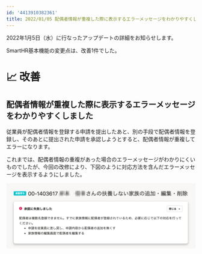 ```yaml
---
id: '4413910382361'
title: 2022/01/05 配偶者情報が重複した際に表示するエラーメッセージをわかりやすくしました
---
```

2022年1月5日（水）に行なったアップデートの詳細をお知らせします。

SmartHR基本機能の変更点は、改善1件でした。

# 📈 改善

## 配偶者情報が重複した際に表示するエラーメッセージをわかりやすくしました

従業員が配偶者情報を登録する申請を提出したあと、別の手段で配偶者情報を登録し、そのあとに提出された申請を承認しようとすると、配偶者情報が重複してエラーになります。

これまでは、配偶者情報の重複があった場合のエラーメッセージがわかりにくいものでしたが、今回の改修により、下図のように対応方法を含んだエラーメッセージを表示するようにしました。

![](./146494792-13527df1-72c0-407c-a688-74cc709c702d-3.png)
